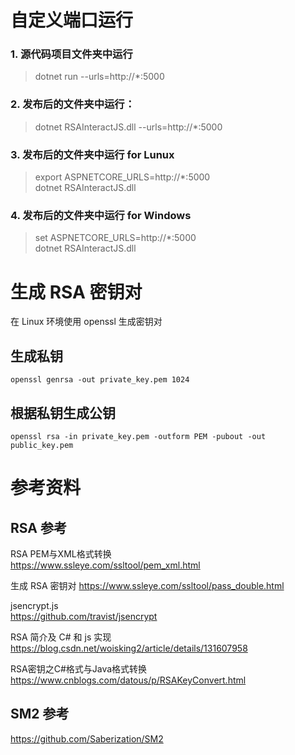 ﻿# 自定义端口运行

### 1. 源代码项目文件夹中运行  
> dotnet run --urls=http://*:5000  

### 2. 发布后的文件夹中运行：  
> dotnet RSAInteractJS.dll --urls=http://*:5000  

### 3. 发布后的文件夹中运行 for Lunux  
> export ASPNETCORE_URLS=http://*:5000  
> dotnet RSAInteractJS.dll  

### 4. 发布后的文件夹中运行 for Windows  
> set ASPNETCORE_URLS=http://*:5000  
> dotnet RSAInteractJS.dll  


# 生成 RSA 密钥对  
在 Linux 环境使用 openssl 生成密钥对
## 生成私钥  
```openssl genrsa -out private_key.pem 1024```
## 根据私钥生成公钥
```openssl rsa -in private_key.pem -outform PEM -pubout -out public_key.pem```

# 参考资料

## RSA 参考  

RSA PEM与XML格式转换  
https://www.ssleye.com/ssltool/pem_xml.html

生成 RSA 密钥对
https://www.ssleye.com/ssltool/pass_double.html

jsencrypt.js  
https://github.com/travist/jsencrypt

RSA 简介及 C# 和 js 实现  
https://blog.csdn.net/woisking2/article/details/131607958

RSA密钥之C#格式与Java格式转换  
https://www.cnblogs.com/datous/p/RSAKeyConvert.html

## SM2 参考  
https://github.com/Saberization/SM2
